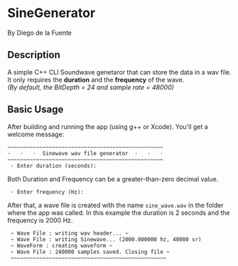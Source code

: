# SineGenerator
By Diego de la Fuente
## Description
A simple C++ CLI Soundwave genetaror that can store the data in a wav file. It only requires the **duration** and the **frequency** of the wave.<BR>
*(By default, the BitDepth = 24 and sample rate = 48000)*

## Basic Usage

After building and running the app (using g++ or Xcode). You'll get a welcome message:

```
~~~~~~~~~~~~~~~~~~~~~~~~~~~~~~~~~~~~~~~~~~~~~~~~~
·   ·   ·  Sinewave wav file generator  ·   ·   ·
~~~~~~~~~~~~~~~~~~~~~~~~~~~~~~~~~~~~~~~~~~~~~~~~~
 · Enter duration (seconds):
```

Both Duration and Frequency can be a greater-than-zero decimal value.

```
 · Enter frequency (Hz):
```

After that, a wave file is created with the name `sine_wave.wav` in the folder where the app was called.
In this example the duration is 2 seconds and the frequency is 2000 Hz.

```
 ~ Wave File : writing wav header... ~
 ~ Wave File : writing Sinewave... (2000.000000 hz, 48000 sr)
 ~ WaveForm : creating waveform ~
 ~ Wave File : 240000 samples saved. Closing file ~
 ~~~~~~~~~~~~~~~~~~~~~~~~~~~~~~~~~~~~~~~~~~~~~~~~~
```